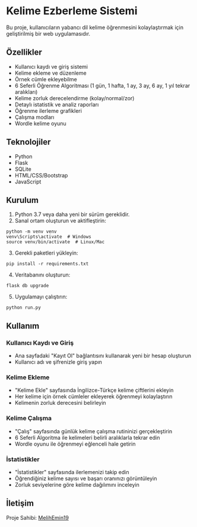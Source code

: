 # Kelime Ezberleme Sistemi

Bu proje, kullanıcıların yabancı dil kelime öğrenmesini kolaylaştırmak için geliştirilmiş bir web uygulamasıdır.

## Özellikler

- Kullanıcı kaydı ve giriş sistemi
- Kelime ekleme ve düzenleme
- Örnek cümle ekleyebilme
- 6 Seferli Öğrenme Algoritması (1 gün, 1 hafta, 1 ay, 3 ay, 6 ay, 1 yıl tekrar aralıkları)
- Kelime zorluk derecelendirme (kolay/normal/zor)
- Detaylı istatistik ve analiz raporları
- Öğrenme ilerleme grafikleri
- Çalışma modları
- Wordle kelime oyunu

## Teknolojiler

- Python
- Flask
- SQLite
- HTML/CSS/Bootstrap
- JavaScript

## Kurulum

1. Python 3.7 veya daha yeni bir sürüm gereklidir.
2. Sanal ortam oluşturun ve aktifleştirin:
```
python -m venv venv
venv\Scripts\activate  # Windows
source venv/bin/activate  # Linux/Mac
```
3. Gerekli paketleri yükleyin:
```
pip install -r requirements.txt
```
4. Veritabanını oluşturun:
```
flask db upgrade
```
5. Uygulamayı çalıştırın:
```
python run.py
```

## Kullanım

### Kullanıcı Kaydı ve Giriş

- Ana sayfadaki "Kayıt Ol" bağlantısını kullanarak yeni bir hesap oluşturun
- Kullanıcı adı ve şifrenizle giriş yapın

### Kelime Ekleme

- "Kelime Ekle" sayfasında İngilizce-Türkçe kelime çiftlerini ekleyin
- Her kelime için örnek cümleler ekleyerek öğrenmeyi kolaylaştırın
- Kelimenin zorluk derecesini belirleyin

### Kelime Çalışma

- "Çalış" sayfasında günlük kelime çalışma rutininizi gerçekleştirin
- 6 Seferli Algoritma ile kelimeleri belirli aralıklarla tekrar edin
- Wordle oyunu ile öğrenmeyi eğlenceli hale getirin

### İstatistikler

- "İstatistikler" sayfasında ilerlemenizi takip edin
- Öğrendiğiniz kelime sayısı ve başarı oranınızı görüntüleyin
- Zorluk seviyelerine göre kelime dağılımını inceleyin

## İletişim

Proje Sahibi: [MelihEmin19](https://github.com/MelihEmin19) 